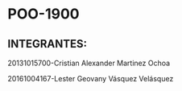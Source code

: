 # POO-1900
## INTEGRANTES:

20131015700-Cristian Alexander Martinez Ochoa

20161004167-Lester Geovany Vásquez Velásquez
